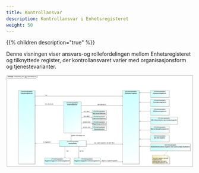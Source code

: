 ```yaml
---
title: Kontrollansvar
description: Kontrollansvar i Enhetsregisteret
weight: 50
---
```


{{% children description="true" %}}

Denne visningen viser ansvars-og rollefordelingen mellom Enhetsregisteret og tilknyttede register, der kontrollansvaret varier med organisasjonsform og tjenestevarianter.

![tilknyttetRegister](https://github.com/brreg/informasjonsmodeller/blob/main/enhetsregisteret/forretningsobjektmodeller/kontrollansvar.jpg?raw=true)
